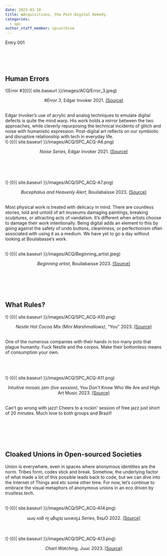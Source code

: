 ```yaml
---
date: 2023-03-10
title: ✱Acquisitions, the Post-Digital Remedy.
categories:
  - spc
author_staff_member: spcarchive
---
```

Entry 001

<br><br><br>
## Human Errors


![Error #3]({{ site.baseurl }}/images/ACQ/Error_3.jpeg) <br><center><em>#Error 3</em>, Edgar Invoker 2021. <a href="https://objkt.com/asset/hicetnunc/94495">(Source)</a></center>

<br>Edgar Invoker’s use of acrylic and analog techniques to emulate digital defects is quite the mind warp. His work holds a mirror between the two approaches, while cleverly repurposing the technical incidents of glitch and noise with humanistic expression. Post-digital art reflects on our symbiotic and disruptive relationship with tech in everyday life.
<br>![-]({{ site.baseurl }}/images/ACQ/SPC_ACQ-A6.png) <br><center><em>Noise Series</em>, Edgar Invoker 2021. <a href="https://objkt.com/profile/edgarinvoker/created?faContracts=KT1RJ6PbjHpwc3M5rw5s2Nbmefwbuwbdxton">(Source)</a></center>


<br><br><br><br>![-]({{ site.baseurl }}/images/ACQ/SPC_ACQ-A7.png) <br><center><em>Bucephalus and Heavenly Alert</em>, Bouilabaisse 2023. <a href="https://objkt.com/collection/KT1Aqb6GWjn7RzEteKG674Lq4z4F4jHiLqZH">(Source)</a></center>

<br>Most physical work is treated with delicacy in mind. There are countless stories, told and untold of art museums damaging paintings, breaking sculptures, or attracting acts of vandalism. It’s different when artists choose to damage their work intentionally. Being digital adds an element to this by going against the safety of undo buttons, cleanliness, or perfectionism often associated with using it as a medium. We have yet to go a day without looking at Bouilabasse’s work.

<br>![-]({{ site.baseurl }}/images/ACQ/Beginning_artist.jpeg) <br><center><em>Beginning artist</em>, Bouilabaisse 2023. <a href="https://objkt.com/asset/KT1Aqb6GWjn7RzEteKG674Lq4z4F4jHiLqZH/7">(Source)</a></center>


<br><br><br><br>
## What Rules? 

![-]({{ site.baseurl }}/images/ACQ/SPC_ACQ-A10.png) <br><center><em>Nestle Hot Cocoa Mix (Mini Marshmallows)</em>, "You" 2023. <a href="https://objkt.com/asset/KT1VyoTrzfZMG8MB4ZyErtppH1W7j9wo66RN/24">(Source)</a></center>

<br>One of the numerous companies with their hands in too many pots that plague humanity. Fuck Nestle and the corpos. Make their bottomless means of consumption your own.


<br><br><br>![-]({{ site.baseurl }}/images/ACQ/SPC_ACQ-A11.png) <br><center><em>Intuitive mosaic jam (live session)</em>, You Don't Know Who We Are and High Art Music 2023. <a href="https://objkt.com/asset/KT1KT5UWrSaesNVY2MrvDijG8E2Uwu2haMMn/2">(Source)</a></center>

<br>Can't go wrong with jazz! Cheers to a rockin' session of free jazz just short of 20 minutes. Much love to both groups and Brazil!


<br><br><br><br>
## Cloaked Unions in Open-sourced Societies

Union is everywhere, even in spaces where anonymous identities are the norm. Tribes form, codes stick and break. Somehow, the underlying factor of what made a lot of this possible leads back to code, but we can dive into the Internet of Things and etc some other time. For now, let’s continue to embrace the visual metaphors of anonymous unions in an eco driven by trustless tech.

<br>![-]({{ site.baseurl }}/images/ACQ/SPC_ACQ-A14.png) <br><center><em>ɯⅎɥ ʌsƃ nʅ ɥƃɥʅsʇ ɯʌʍoʅꓕ Series</em>, ƃsʇɹO 2022. <a href="https://objkt.com/explore/tokens/1?faContracts=KT1BQrggAtwTNNgC6wGZEsa7Ky5rgmp2pCJW">(Source)</a></center>


<br><br>![-]({{ site.baseurl }}/images/ACQ/SPC_ACQ-A13.png) <br><center><em>Chart Watching</em>, Juuc 2023. <a href="https://objkt.com/asset/KT1GZ5XjfktkHTGSXoaMp9LZP81ZiK9g1dbw/3">(Source)</a></center>

<br>
